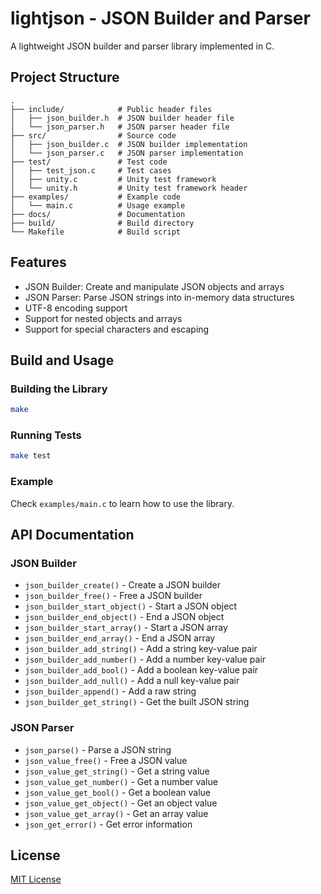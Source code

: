 # lightjson - JSON Builder and Parser

A lightweight JSON builder and parser library implemented in C.

## Project Structure

```
.
├── include/            # Public header files
│   ├── json_builder.h  # JSON builder header file
│   └── json_parser.h   # JSON parser header file
├── src/                # Source code
│   ├── json_builder.c  # JSON builder implementation
│   └── json_parser.c   # JSON parser implementation
├── test/               # Test code
│   ├── test_json.c     # Test cases
│   ├── unity.c         # Unity test framework
│   └── unity.h         # Unity test framework header
├── examples/           # Example code
│   └── main.c          # Usage example
├── docs/               # Documentation
├── build/              # Build directory
└── Makefile            # Build script
```

## Features

- JSON Builder: Create and manipulate JSON objects and arrays
- JSON Parser: Parse JSON strings into in-memory data structures
- UTF-8 encoding support
- Support for nested objects and arrays
- Support for special characters and escaping

## Build and Usage

### Building the Library

```bash
make
```

### Running Tests

```bash
make test
```

### Example

Check `examples/main.c` to learn how to use the library.

## API Documentation

### JSON Builder

- `json_builder_create()` - Create a JSON builder
- `json_builder_free()` - Free a JSON builder
- `json_builder_start_object()` - Start a JSON object
- `json_builder_end_object()` - End a JSON object
- `json_builder_start_array()` - Start a JSON array
- `json_builder_end_array()` - End a JSON array
- `json_builder_add_string()` - Add a string key-value pair
- `json_builder_add_number()` - Add a number key-value pair
- `json_builder_add_bool()` - Add a boolean key-value pair
- `json_builder_add_null()` - Add a null key-value pair
- `json_builder_append()` - Add a raw string
- `json_builder_get_string()` - Get the built JSON string

### JSON Parser

- `json_parse()` - Parse a JSON string
- `json_value_free()` - Free a JSON value
- `json_value_get_string()` - Get a string value
- `json_value_get_number()` - Get a number value
- `json_value_get_bool()` - Get a boolean value
- `json_value_get_object()` - Get an object value
- `json_value_get_array()` - Get an array value
- `json_get_error()` - Get error information

## License

[MIT License](LICENSE)
